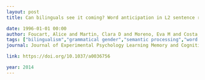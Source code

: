 ```yaml
---
layout: post
title: Can bilinguals see it coming? Word anticipation in L2 sentence reading

date: 1996-01-01 00:00
author: Foucart, Alice and Martin, Clara D and Moreno, Eva M and Costa, Albert
tags: ["bilingualism","grammatical gender","semantic processing","word anticipation"]
journal: Journal of Experimental Psychology Learning Memory and Cognition

link: https://doi.org/10.1037/a0036756

year: 2014
---
```



